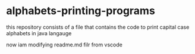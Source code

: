 # alphabets-printing-programs

this repository consists of a file that contains the code to print capital case alphabets in java langauge


now iam modifying readme.md filr from vscode  
